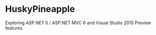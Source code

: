 HuskyPineapple
==============

Exploring ASP.NET 5 / ASP.NET MVC 6 and Visual Studio 2015 Preview features.
